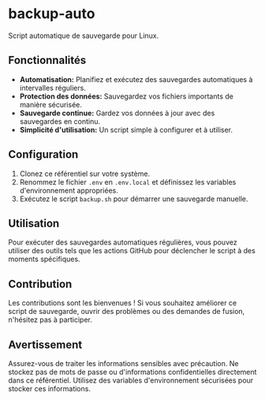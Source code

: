 # backup-auto
Script automatique de sauvegarde pour Linux.

## Fonctionnalités

- **Automatisation:** Planifiez et exécutez des sauvegardes automatiques à intervalles réguliers.
- **Protection des données:** Sauvegardez vos fichiers importants de manière sécurisée.
- **Sauvegarde continue:** Gardez vos données à jour avec des sauvegardes en continu.
- **Simplicité d'utilisation:** Un script simple à configurer et à utiliser.

## Configuration

1. Clonez ce référentiel sur votre système.
2. Renommez le fichier `.env` en `.env.local` et définissez les variables d'environnement appropriées.
3. Exécutez le script `backup.sh` pour démarrer une sauvegarde manuelle.

## Utilisation

Pour exécuter des sauvegardes automatiques régulières, vous pouvez utiliser des outils tels que les actions GitHub pour déclencher le script à des moments spécifiques.

## Contribution

Les contributions sont les bienvenues ! Si vous souhaitez améliorer ce script de sauvegarde, ouvrir des problèmes ou des demandes de fusion, n'hésitez pas à participer.

## Avertissement

Assurez-vous de traiter les informations sensibles avec précaution. Ne stockez pas de mots de passe ou d'informations confidentielles directement dans ce référentiel. Utilisez des variables d'environnement sécurisées pour stocker ces informations.
